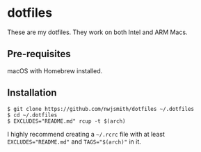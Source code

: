 # dotfiles

These are my dotfiles. They work on both Intel and ARM Macs.

## Pre-requisites

macOS with Homebrew installed.

## Installation

```
$ git clone https://github.com/nwjsmith/dotfiles ~/.dotfiles
$ cd ~/.dotfiles
$ EXCLUDES="README.md" rcup -t $(arch)
```

I highly recommend creating a `~/.rcrc` file with at least
`EXCLUDES="README.md"` and `TAGS="$(arch)"` in it.
